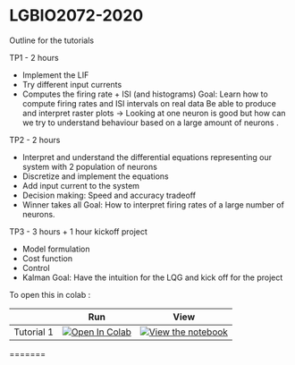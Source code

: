 # LGBIO2072-2020

Outline for the tutorials

TP1 - 2 hours
- Implement the LIF
- Try different input currents
- Computes the firing rate + ISI (and histograms)
Goal: 	Learn how to compute firing rates and ISI intervals on real data
	Be able to produce and interpret raster plots
-> Looking at one neuron is good but how can we try to understand behaviour based on a large amount of neurons . 

TP2 - 2 hours
- Interpret and understand the differential equations representing our system with 2 population of neurons
- Discretize and implement the equations
- Add input current to the system
- Decision making:  Speed and accuracy tradeoff
- Winner takes all
Goal:  How to interpret firing rates of a large number of neurons.

TP3 - 3 hours + 1 hour kickoff project
- Model formulation
- Cost function 
- Control
- Kalman
Goal: Have the intuition for the LQG and kick off for the project



To open this in colab : 

|   | Run | View |
| - | --- | ---- |
| Tutorial 1 | [![Open In Colab](https://colab.research.google.com/assets/colab-badge.svg)](https://colab.research.google.com/github/fblondiaux/LGBIO2072-2020/blob/master/TP1-LIF/LGBIO2072_TP1.ipynb) | [![View the notebook](https://img.shields.io/badge/render-nbviewer-orange.svg)](https://nbviewer.jupyter.org/github/fblondiaux/LGBIO2072-2020/blob/master/TP1-LIF/LGBIO2072_TP1.ipynb) |
=======

